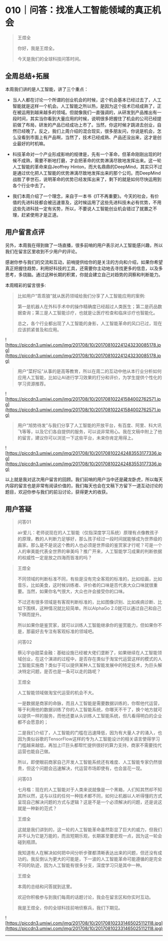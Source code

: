 # 010｜问答：找准人工智能领域的真正机会

> 王煜全
> 
> 你好，我是王煜全。
> 
> 今天是我们的全球科技问答时间。

## 全周总结+拓展

本周我们讲的是人工智能，讲了三个重点：

* 当人人都在讨论一个所谓的创业机会的时候，这个机会基本已经过去了，人工智能就是这样一个机会。人工智能之所以热，是因为这个技术已经成熟了，正在被运用到越来越多的领域。但就像我们一直强调的，从研发到产品推出有一段时间，其实当你看到大量应用的时候，说明很多把握住了机会的公司已经提前做了布局，研发的产品已经成功上市了。当然，你这时候才跳进去创业，自然已经晚了。反之，我们上周介绍的混合现实，很多朋友问，你说是机会，怎么没看到市面上有产品啊，当然了，技术已经成熟、产品还没出来，这才是创业最好的时机嘛。

* 科技革命对一个产业形成影响的规律是，先有一个革命，但革命刚刚出现的时候不成熟，需要不断地打磨，才会把革命的优势淋漓尽致地发挥出来。这一轮人工智能的革命来自Jeoffrey Hinton，而大名鼎鼎的DeepMind，其实只不过是通过优化把人工智能的优势淋漓尽致地发挥出来的那个公司。而DeepMind战胜了李世石，说明革命的优势已经发挥出来了，剩下的就是如何尽快运用到各个行业中去了。

* 我们本周介绍了一个理念，来自于一本书《IT不再重要》。今天的社会，有价值的先进科技都会被迅速普及，这时候运用了这些先进科技未必有优势，不用这些先进科技一定有劣势，所以，不要说人工智能创业机会错过了就置之不理，赶紧使用才是正道。

## 用户留言点评

另外，本周我在得到做了一场直播，很多前哨的用户表示对人工智能感兴趣，所以我们在留言区里收到不少用户的评论。

感谢你参与我们的交流和互动，前哨提供给你的是关注的方向和介绍，如果你希望真正把握住趋势，利用好科技的工具，还需要你主动地去寻找更多的信息，以及多思考，多烧脑。通过这种长期的积累，你就会建立自己对趋势的洞察和判断能力。

本周精彩的留言很多:

> 比如用户“乖乖狼”就从医药领域给我们分享了人工智能应用的案例:
> 
> 
> 
> 第一是机器人在外科手术中的操作精确度已经超过人类医生；第二是药品数据查询；第三是人工智能诊疗，也就是让医疗检查和临床诊疗也智能化。
> 
> 
> 
> 总之，各个行业都出现了人工智能的身影，人工智能革命的风口已过，现在应该抓紧普及和应用。

![https://piccdn3.umiwi.com/img/201708/10/201708102241243230085178.jpg](https://piccdn3.umiwi.com/img/201708/10/201708102241243230085178.jpg)

> 用户“菜籽坛”从事的是高等教育，所以在周二的互动中他从本行业分析如何应用人工智能，比如让AI进行学习效果的打分和评价，为学生提供个性化的学习资源推荐。

![https://piccdn3.umiwi.com/img/201708/10/201708102241584002762571.jpg](https://piccdn3.umiwi.com/img/201708/10/201708102241584002762571.jpg)

> 用户“旭势待发”与我们分享了人工智能的开放平台，有百度、阿里、科大讯飞等等，以及它们各自提供的服务，可以说非常用心。我在文稿中附上了他的留言，建议你可以浏览一下这些平台，未来你肯定用得上。

![https://piccdn3.umiwi.com/img/201708/10/201708102242483553177336.jpg](https://piccdn3.umiwi.com/img/201708/10/201708102242483553177336.jpg)

以上就是我对这次用户留言的回顾。我们前哨的用户当中还是藏龙卧虎，所以每天内容的留言也是非常有阅读价值的，我们每天也会在文稿下方留下一道互动讨论的题目，欢迎你参与我们的前沿讨论，获得更大的收获。

## 用户答疑

> 问答01
> 
> air爱儿：老师说现在的人工智能（仅指深度学习系统）原理有点像教孩子的原理，教的人判断力足够好，那么孩子经过一段时间就能够成为世界级的画家。那么是不是说这个教的人也必须是世界级的鉴赏家才行呢？可是一个人的审美能代表全世界的审美吗？推广开来，人工智能学习成果的判断依据的权威性一定是放之四海而皆准的吗？

> 王煜全
> 
> 不同领域的判断标准不同，有些是没有完全客观的标准的，比如绘画，比如音乐，比如美食，这时候训练者、评价者的口味是否代表大众口味就很重要。当然，如果你名气很大，大众也许会接受你的口味。
> 
> 不过还有很多领域是有客观判断标准的，比如图像识别、比如疾病诊断、比如下围棋，这种情况就比较简单。所以AlphaGo 2.0就可以通过自己和自己下棋而提升。
> 
> 所以如果你是鉴赏家，就可以训练人工智能继承你的鉴赏能力，但如果你不是，那最好去专注有客观标准的领域吧。

> 问答02
> 
> 蔡沁宇@甜菜金融：基础设施已经被大佬们垄断了，如果继续在人工智能领域创业，在这个演进的过程中，是否存在类似于淘宝代运营这样的模式的人工智能实施商？类似于可以提供某种人工智能发展中的特定技术，为巨头解决特定问题，是否也是一条可以走的路呢？

> 王煜全
> 
> 人工智能领域做淘宝代运营的机会不大。
> 
> 一是数据是商家的命脉，而且人工智能是需要数据训练的，你帮他代运营，等于利用他的数据训练了你的人工智能系统，你哪天不干了，换个地方就可以提供一样的服务，而他还要从头训练人工智能系统，但凡看得明白的企业都不会愿意的；
> 
> 二是我们介绍了，人工智能的门槛在迅速降低，因为有大量人才的涌入，也因为类似谷歌的TensorFlow这样的专为人工智能设计的相关语言使得学习门槛越来越低，再加上IT巨头都帮忙提供很好的算力支持，商家不需要找代运营也能自己做。
> 
> 所以，即使眼前商家自己开发人工智能系统还有难度、人工智能专家仍然很贵，但这个问题会迅速解决，代运营市场即使有，也会昙花一现。

> 问答03
> 
> 七月楷：现在的人工智能对于人类来说就像是一个黑箱，人们知其然却不知其所以然，这与以往的任何一种技术都不同，如何让机器以人听得懂的方式呈现自己解决问题的方式与逻辑？这是不是一个必须解决的问题，还是说这就是一种新的范式？

> 王煜全
> 
> 这就是我们讲到的，这一轮的人工智能革命虽然彰显了巨大的威力，但我们并不认为它是万能的，而且短期乐观，长期甚至要悲观一点，因为这一轮会碰到瓶颈。
> 
> 我知道有人在解决如何把中间分析步骤都清晰表达出来的问题，但还没有成功的。我反倒认为更大的可能是，下一波的人工智能革命可能遵循的是完全不同的轨迹，因为人工智能有很多分支，深度学习只是其中一种。

> 王煜全
> 
> 本周的总结和问答就到这里。
> 
> 欢迎你积极参与到我们每周的话题讨论，我会在留言区和你实时互动。 
> 
> 我是王煜全，你的全球科技前哨侦察兵，我们下期见。

![https://piccdn3.umiwi.com/img/201708/10/201708102331465025112118.jpg](https://piccdn3.umiwi.com/img/201708/10/201708102331465025112118.jpg)

---
